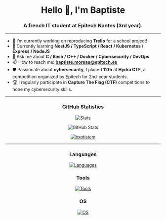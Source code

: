 <h1 align="center">Hello 👋, I'm Baptiste</h1>
<h3 align="center">A french IT student at Epitech Nantes (3rd year).</h3>

----

- 🔭 I’m currently working on reproducing **Trello** for a school project!
- 🧠 Currently learning **NestJS / TypeScript / React / Kubernetes / Express / NodeJS**
- 💬 Ask me about **C / Bash / C++ / Docker / Cybersecurity / DevOps**
- 📫 How to reach me: **baptiste.moreau@epitech.eu**
- 🛡️ Passionate about **cybersecurity**, I placed **12th** at **Hydra CTF**, a competition organized by Epitech for 2nd-year students.
- 🏆 I regularly participate in **Capture The Flag (CTF)** competitions to hone my cybersecurity skills.


----


<h3 align="center">GitHub Statistics</h3>

<p align="center">
  <img src="https://github-readme-stats.vercel.app/api?username=BxptisteM&show=reviews,discussions_started,discussions_answered,prs_merged,prs_merged_percentage&show_icons=true&theme=tokyonight" alt="Stats" />
</p>

<p align="center">
  <img src="https://github-readme-streak-stats.herokuapp.com/?user=BxptisteM&theme=tokyonight&hide_border=false" alt="GitHub Stats" />
</p>

<p align="center">
  <a href="https://github.com/ryo-ma/github-profile-trophy">
    <img src="https://github-profile-trophy.vercel.app/?username=bxptistem&theme=tokyonight" alt="bxptistem" />
  </a>
</p>


----
<h3 align="center">Languages</h3>

<p align="center">
  <a href="https://skillicons.dev">
    <img src="https://skillicons.dev/icons?i=bash,c,cpp,typescript,react,express,nest,js" alt="Languages" />
  </a>
</p>

<h3 align="center">Tools</h3>

<p align="center">
  <a href="https://skillicons.dev">
    <img src="https://skillicons.dev/icons?i=docker,jenkins,azure,powershell,postman,github,notion" alt="Tools" />
  </a>
</p>

<h3 align="center">OS</h3>

<p align="center">
  <a href="https://skillicons.dev">
    <img src="https://skillicons.dev/icons?i=kali,ubuntu,windows,linux" alt="OS" />
  </a>
</p>

